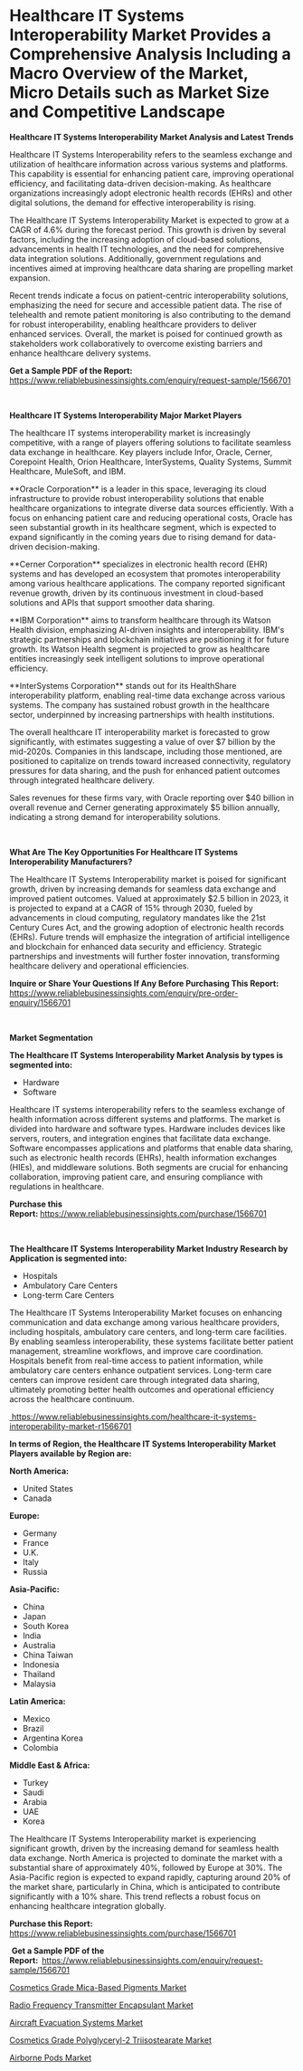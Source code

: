 <p><h1>Healthcare IT Systems Interoperability Market Provides a Comprehensive Analysis Including a Macro Overview of the Market, Micro Details such as Market Size and Competitive Landscape</h1></p><p><strong>Healthcare IT Systems Interoperability Market Analysis and Latest Trends</strong></p>
<p><p>Healthcare IT Systems Interoperability refers to the seamless exchange and utilization of healthcare information across various systems and platforms. This capability is essential for enhancing patient care, improving operational efficiency, and facilitating data-driven decision-making. As healthcare organizations increasingly adopt electronic health records (EHRs) and other digital solutions, the demand for effective interoperability is rising.</p><p>The Healthcare IT Systems Interoperability Market is expected to grow at a CAGR of 4.6% during the forecast period. This growth is driven by several factors, including the increasing adoption of cloud-based solutions, advancements in health IT technologies, and the need for comprehensive data integration solutions. Additionally, government regulations and incentives aimed at improving healthcare data sharing are propelling market expansion.</p><p>Recent trends indicate a focus on patient-centric interoperability solutions, emphasizing the need for secure and accessible patient data. The rise of telehealth and remote patient monitoring is also contributing to the demand for robust interoperability, enabling healthcare providers to deliver enhanced services. Overall, the market is poised for continued growth as stakeholders work collaboratively to overcome existing barriers and enhance healthcare delivery systems.</p></p>
<p><strong>Get a Sample PDF of the Report:&nbsp;</strong> <a href="https://www.reliablebusinessinsights.com/enquiry/request-sample/1566701?utm_campaign=1135&utm_medium=2&utm_source=Github&utm_content=ia&utm_term=11102024&utm_id=healthcare-it-systems-interoperability">https://www.reliablebusinessinsights.com/enquiry/request-sample/1566701</a></p>
<p>&nbsp;</p>
<p><strong>Healthcare IT Systems Interoperability Major Market Players</strong></p>
<p><p>The healthcare IT systems interoperability market is increasingly competitive, with a range of players offering solutions to facilitate seamless data exchange in healthcare. Key players include Infor, Oracle, Cerner, Corepoint Health, Orion Healthcare, InterSystems, Quality Systems, Summit Healthcare, MuleSoft, and IBM.</p><p>**Oracle Corporation** is a leader in this space, leveraging its cloud infrastructure to provide robust interoperability solutions that enable healthcare organizations to integrate diverse data sources efficiently. With a focus on enhancing patient care and reducing operational costs, Oracle has seen substantial growth in its healthcare segment, which is expected to expand significantly in the coming years due to rising demand for data-driven decision-making.</p><p>**Cerner Corporation** specializes in electronic health record (EHR) systems and has developed an ecosystem that promotes interoperability among various healthcare applications. The company reported significant revenue growth, driven by its continuous investment in cloud-based solutions and APIs that support smoother data sharing.</p><p>**IBM Corporation** aims to transform healthcare through its Watson Health division, emphasizing AI-driven insights and interoperability. IBM's strategic partnerships and blockchain initiatives are positioning it for future growth. Its Watson Health segment is projected to grow as healthcare entities increasingly seek intelligent solutions to improve operational efficiency.</p><p>**InterSystems Corporation** stands out for its HealthShare interoperability platform, enabling real-time data exchange across various systems. The company has sustained robust growth in the healthcare sector, underpinned by increasing partnerships with health institutions.</p><p>The overall healthcare IT interoperability market is forecasted to grow significantly, with estimates suggesting a value of over $7 billion by the mid-2020s. Companies in this landscape, including those mentioned, are positioned to capitalize on trends toward increased connectivity, regulatory pressures for data sharing, and the push for enhanced patient outcomes through integrated healthcare delivery.</p><p>Sales revenues for these firms vary, with Oracle reporting over $40 billion in overall revenue and Cerner generating approximately $5 billion annually, indicating a strong demand for interoperability solutions.</p></p>
<p>&nbsp;</p>
<p><strong>What Are The Key Opportunities For Healthcare IT Systems Interoperability Manufacturers?</strong></p>
<p><p>The Healthcare IT Systems Interoperability market is poised for significant growth, driven by increasing demands for seamless data exchange and improved patient outcomes. Valued at approximately $2.5 billion in 2023, it is projected to expand at a CAGR of 15% through 2030, fueled by advancements in cloud computing, regulatory mandates like the 21st Century Cures Act, and the growing adoption of electronic health records (EHRs). Future trends will emphasize the integration of artificial intelligence and blockchain for enhanced data security and efficiency. Strategic partnerships and investments will further foster innovation, transforming healthcare delivery and operational efficiencies.</p></p>
<p><strong>Inquire or Share Your Questions If Any Before Purchasing This Report:</strong> <a href="https://www.reliablebusinessinsights.com/enquiry/pre-order-enquiry/1566701?utm_campaign=1135&utm_medium=2&utm_source=Github&utm_content=ia&utm_term=11102024&utm_id=healthcare-it-systems-interoperability">https://www.reliablebusinessinsights.com/enquiry/pre-order-enquiry/1566701</a></p>
<p>&nbsp;</p>
<p><strong>Market Segmentation</strong></p>
<p><strong>The Healthcare IT Systems Interoperability Market Analysis by types is segmented into:</strong></p>
<p><ul><li>Hardware</li><li>Software</li></ul></p>
<p><p>Healthcare IT systems interoperability refers to the seamless exchange of health information across different systems and platforms. The market is divided into hardware and software types. Hardware includes devices like servers, routers, and integration engines that facilitate data exchange. Software encompasses applications and platforms that enable data sharing, such as electronic health records (EHRs), health information exchanges (HIEs), and middleware solutions. Both segments are crucial for enhancing collaboration, improving patient care, and ensuring compliance with regulations in healthcare.</p></p>
<p><strong>Purchase this Report:&nbsp;</strong><a href="https://www.reliablebusinessinsights.com/purchase/1566701?utm_campaign=1135&utm_medium=2&utm_source=Github&utm_content=ia&utm_term=11102024&utm_id=healthcare-it-systems-interoperability">https://www.reliablebusinessinsights.com/purchase/1566701</a></p>
<p>&nbsp;</p>
<p><strong>The Healthcare IT Systems Interoperability Market Industry Research by Application is segmented into:</strong></p>
<p><ul><li>Hospitals</li><li>Ambulatory Care Centers</li><li>Long-term Care Centers</li></ul></p>
<p><p>The Healthcare IT Systems Interoperability Market focuses on enhancing communication and data exchange among various healthcare providers, including hospitals, ambulatory care centers, and long-term care facilities. By enabling seamless interoperability, these systems facilitate better patient management, streamline workflows, and improve care coordination. Hospitals benefit from real-time access to patient information, while ambulatory care centers enhance outpatient services. Long-term care centers can improve resident care through integrated data sharing, ultimately promoting better health outcomes and operational efficiency across the healthcare continuum.</p></p>
<p><a href="https://www.reliablebusinessinsights.com/healthcare-it-systems-interoperability-market-r1566701?utm_campaign=1135&utm_medium=2&utm_source=Github&utm_content=ia&utm_term=11102024&utm_id=healthcare-it-systems-interoperability">&nbsp;https://www.reliablebusinessinsights.com/healthcare-it-systems-interoperability-market-r1566701</a></p>
<p><strong>In terms of Region, the Healthcare IT Systems Interoperability Market Players available by Region are:</strong></p>
<p>
    <p> <strong> North America: </strong>
        <ul>
            <li>United States</li>
            <li>Canada</li>
        </ul>
        </p> 
    <p> <strong> Europe: </strong>
        <ul>
            <li>Germany</li>
            <li>France</li>
            <li>U.K.</li>
            <li>Italy</li>
            <li>Russia</li>
        </ul>
        </p> 
    <p> <strong> Asia-Pacific: </strong>
        <ul>
            <li>China</li>
            <li>Japan</li>
            <li>South Korea</li>
            <li>India</li>
            <li>Australia</li>
            <li>China Taiwan</li>
            <li>Indonesia</li>
            <li>Thailand</li>
            <li>Malaysia</li>
        </ul>
        </p> 
    <p> <strong> Latin America: </strong>
        <ul>
            <li>Mexico</li>
            <li>Brazil</li>
            <li>Argentina Korea</li>
            <li>Colombia</li>
        </ul>
        </p> 
    <p> <strong> Middle East & Africa: </strong>
        <ul>
            <li>Turkey</li>
            <li>Saudi</li>
            <li>Arabia</li>
            <li>UAE</li>
            <li>Korea</li>
        </ul>
    </p>
    </p>
<p><p>The Healthcare IT Systems Interoperability market is experiencing significant growth, driven by the increasing demand for seamless health data exchange. North America is projected to dominate the market with a substantial share of approximately 40%, followed by Europe at 30%. The Asia-Pacific region is expected to expand rapidly, capturing around 20% of the market share, particularly in China, which is anticipated to contribute significantly with a 10% share. This trend reflects a robust focus on enhancing healthcare integration globally.</p></p>
<p><strong>Purchase this Report: </strong><a href="https://www.reliablebusinessinsights.com/purchase/1566701?utm_campaign=1135&utm_medium=2&utm_source=Github&utm_content=ia&utm_term=11102024&utm_id=healthcare-it-systems-interoperability">https://www.reliablebusinessinsights.com/purchase/1566701</a></p>
<p>&nbsp;<strong>Get a Sample PDF of the Report:&nbsp;&nbsp;</strong><a href="https://www.reliablebusinessinsights.com/enquiry/request-sample/1566701?utm_campaign=1135&utm_medium=2&utm_source=Github&utm_content=ia&utm_term=11102024&utm_id=healthcare-it-systems-interoperability">https://www.reliablebusinessinsights.com/enquiry/request-sample/1566701</a></p>
<p><strong></strong></p>
<p><p><a href="https://www.linkedin.com/pulse/cosmetics-grade-mica-based-pigments-industry-sector-market-dynamics-n2myf?utm_campaign=1135&utm_medium=2&utm_source=Github&utm_content=ia&utm_term=11102024&utm_id=healthcare-it-systems-interoperability">Cosmetics Grade Mica-Based Pigments Market</a></p><p><a href="https://www.linkedin.com/pulse/deep-dive-radio-frequency-transmitter-encapsulant-market-itstrends-u6o9f?utm_campaign=1135&utm_medium=2&utm_source=Github&utm_content=ia&utm_term=11102024&utm_id=healthcare-it-systems-interoperability">Radio Frequency Transmitter Encapsulant Market</a></p><p><a href="https://issuu.com/reportprime-2/docs/aircraft-evacuation-systems-market-_cb0a9639307baa?utm_campaign=1135&utm_medium=2&utm_source=Github&utm_content=ia&utm_term=11102024&utm_id=healthcare-it-systems-interoperability">Aircraft Evacuation Systems Market</a></p><p><a href="https://www.linkedin.com/pulse/global-cosmetics-grade-polyglyceryl-2-triisostearate-market-opportunities-i19nf?utm_campaign=1135&utm_medium=2&utm_source=Github&utm_content=ia&utm_term=11102024&utm_id=healthcare-it-systems-interoperability">Cosmetics Grade Polyglyceryl-2 Triisostearate Market</a></p><p><a href="https://issuu.com/reportprime-2/docs/airborne-pods-market-size-2030.pptx_18beaf2070c7c7?utm_campaign=1135&utm_medium=2&utm_source=Github&utm_content=ia&utm_term=11102024&utm_id=healthcare-it-systems-interoperability">Airborne Pods Market</a></p></p>
